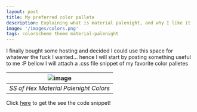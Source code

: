 ```yaml
---
layout: post
title: My preferred color pallete
description: Explaining what is material palenight, and why I like it
image: '/images/colors.png'
tags: colorscheme theme material-palenight 
---
```


I finally bought some hosting and decided I could use this space for whatever the fuck I wanted... hence I will start by posting something useful to me :P bellow I will attach a .css file snippet of my favorite color palletes


| ![image]({{site.baseurl}}/images/colors.png) | 
|:--:| 
| *SS of Hex Material Palenight Colors* |

Click [here](https://github.com/garciaErick/dotfiles/blob/master/colors/colors.css) to get the see the code snippet!
